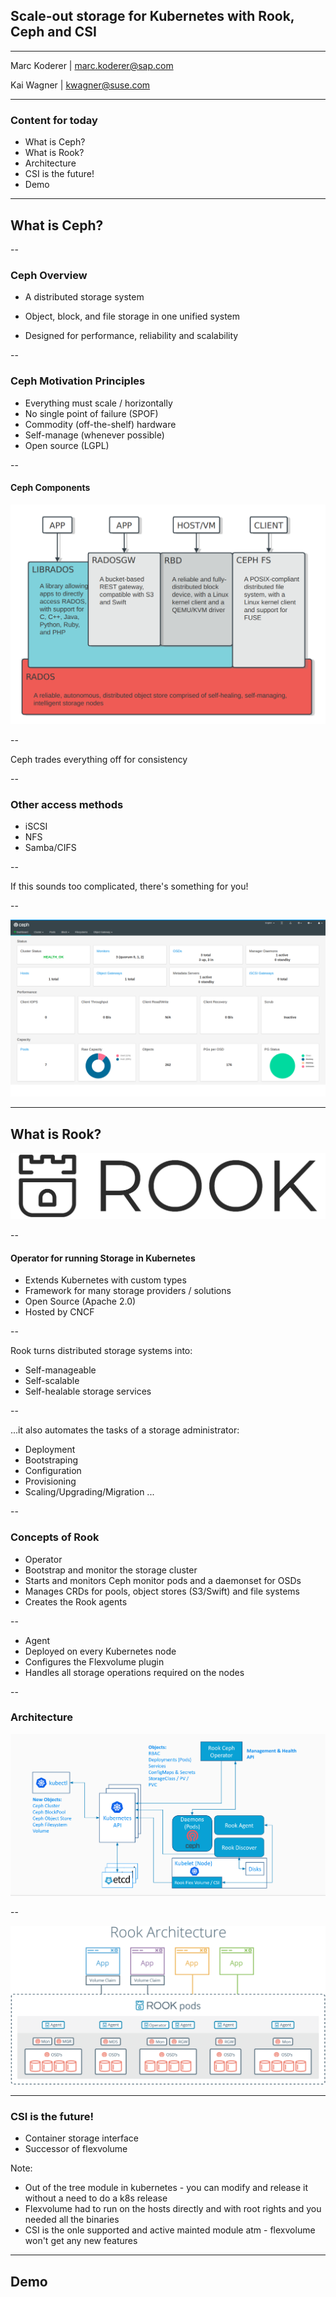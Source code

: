 ## Scale-out storage for Kubernetes with Rook, Ceph and CSI

<hr>
<p>Marc Koderer | <a href="mailto:marc.koderer@sap.com">marc.koderer@sap.com</a></p>
<p>Kai Wagner | <a href="mailto:kwagner@suse.com">kwagner@suse.com</a></p>
<p></p>

---

### Content for today

* What is Ceph?
* What is Rook?
 * Architecture 
* CSI is the future!
* Demo

---

## What is Ceph?

--

### Ceph Overview

* A distributed storage system

* Object, block, and file storage in one unified system

* Designed for performance, reliability and scalability

--

### Ceph Motivation Principles

* Everything must scale / horizontally
* No single point of failure (SPOF)
* Commodity (off-the-shelf) hardware
* Self-manage (whenever possible)
* Open source (LGPL)

--

#### Ceph Components 

<img src="images/ceph_stack.png" style="background:none; border:5px; box-shadow:none;">

--

Ceph trades everything off for consistency

--

### Other access methods

* iSCSI
* NFS
* Samba/CIFS

--

If this sounds too complicated, there's something for you!

--

<img src="images/ceph-dashboard.png" style="background:none; border:none; box-shadow:none;">

---

## What is Rook?

<img src="images/rook-logo.png" style="background:none; border:5px; box-shadow:none;">

--

#### Operator for running Storage in Kubernetes

 * Extends Kubernetes with custom types
* Framework for many storage providers / solutions
* Open Source (Apache 2.0)
* Hosted by CNCF

--

Rook turns distributed storage systems into:

* Self-manageable
* Self-scalable
* Self-healable storage services

--

...it also automates the tasks of a storage administrator:

* Deployment
* Bootstraping
* Configuration
* Provisioning
* Scaling/Upgrading/Migration ...

--

### Concepts of Rook

* Operator
 * Bootstrap and monitor the storage cluster
 * Starts and monitors Ceph monitor pods and a daemonset for OSDs
 * Manages CRDs for pools, object stores (S3/Swift) and file systems
 * Creates the Rook agents

--

* Agent
 * Deployed on every Kubernetes node
 * Configures the Flexvolume plugin
 * Handles all storage operations required on the nodes 

--

### Architecture

<img src="images/rook-architecture.png" style="background:none; border:none; box-shadow:none;">

--

<img src="images/rook-architecture02.png" style="background:none; border:none; box-shadow:none;">

---

### CSI is the future!

* Container storage interface
* Successor of flexvolume

Note: 

* Out of the tree module in kubernetes - you can modify and release it without a need to do a k8s release
* Flexvolume had to run on the hosts directly and with root rights and you needed all the binaries
* CSI is the onle supported and active mainted module atm - flexvolume won't get any new features

---

## Demo

